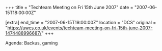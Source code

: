 +++
title = "Techteam Meeting on Fri 15th June 2007"
date = "2007-06-15T18:00:00Z"

[extra]
end_time = "2007-06-15T19:00:00Z"
location = "DCS"
original = "https://uwcs.co.uk/events/techteam-meeting-on-fri-15th-june-2007-1474488996687/"
+++

Agenda: Backus, gaming

